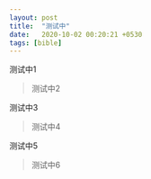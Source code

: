 ```yaml
---
layout: post
title:  "测试中"
date:   2020-10-02 00:20:21 +0530
tags: [bible]
---
```


测试中1

>测试中2

测试中3

>测试中4

测试中5

>测试中6
